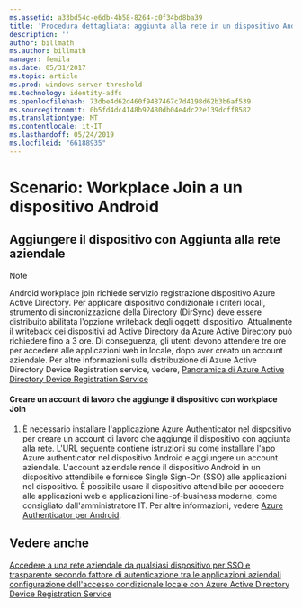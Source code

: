 ```yaml
---
ms.assetid: a33bd54c-e6db-4b58-8264-c0f34bd8ba39
title: 'Procedura dettagliata: aggiunta alla rete in un dispositivo Android'
description: ''
author: billmath
ms.author: billmath
manager: femila
ms.date: 05/31/2017
ms.topic: article
ms.prod: windows-server-threshold
ms.technology: identity-adfs
ms.openlocfilehash: 73dbe4d62d460f9487467c7d4198d62b3b6af539
ms.sourcegitcommit: 0b5fd4dc4148b92480db04e4dc22e139dcff8582
ms.translationtype: MT
ms.contentlocale: it-IT
ms.lasthandoff: 05/24/2019
ms.locfileid: "66188935"
---
```

# <a name="walkthrough-workplace-join-to-an-android-device"></a>Scenario: Workplace Join a un dispositivo Android



## <a name="join-your-device-with-workplace-join"></a>Aggiungere il dispositivo con Aggiunta alla rete aziendale

> [!NOTE]
> Android workplace join richiede servizio registrazione dispositivo Azure Active Directory. Per applicare dispositivo condizionale i criteri locali, strumento di sincronizzazione della Directory (DirSync) deve essere distribuito abilitata l'opzione writeback degli oggetti dispositivo. Attualmente il writeback dei dispositivi ad Active Directory da Azure Active Directory può richiedere fino a 3 ore. Di conseguenza, gli utenti devono attendere tre ore per accedere alle applicazioni web in locale, dopo aver creato un account aziendale. Per altre informazioni sulla distribuzione di Azure Active Directory Device Registration service, vedere, [Panoramica di Azure Active Directory Device Registration Service](https://msdn.microsoft.com/library/azure/dn788908.aspx)

#### <a name="create-a-work-account-that-joins-your-device-with-workplace-join"></a>Creare un account di lavoro che aggiunge il dispositivo con workplace Join

1.  È necessario installare l'applicazione Azure Authenticator nel dispositivo per creare un account di lavoro che aggiunge il dispositivo con aggiunta alla rete. L'URL seguente contiene istruzioni su come installare l'app Azure authenticator nel dispositivo Android e aggiungere un account aziendale. L'account aziendale rende il dispositivo Android in un dispositivo attendibile e fornisce Single Sign-On (SSO) alle applicazioni nel dispositivo. È possibile usare il dispositivo attendibile per accedere alle applicazioni web e applicazioni line-of-business moderne, come consigliato dall'amministratore IT. Per altre informazioni, vedere [Azure Authenticator per Android](https://docs.microsoft.com/azure/multi-factor-authentication/end-user/microsoft-authenticator-app-how-to).

## <a name="see-also"></a>Vedere anche
[Accedere a una rete aziendale da qualsiasi dispositivo per SSO e trasparente secondo fattore di autenticazione tra le applicazioni aziendali](Join-to-Workplace-from-Any-Device-for-SSO-and-Seamless-Second-Factor-Authentication-Across-Company-Applications.md)
[configurazione dell'accesso condizionale locale con Azure Active Directory Device Registration Service](https://docs.microsoft.com/azure/active-directory/active-directory-device-registration-on-premises-setup)


